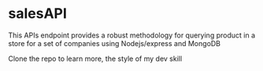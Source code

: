 # salesAPI

This APIs endpoint provides a robust methodology for querying product in a store for a set of companies using Nodejs/express and MongoDB



Clone the repo to learn more, the style of my dev skill
